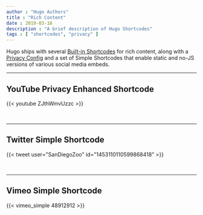 ```yaml
---
author : "Hugo Authors"
title : "Rich Content"
date : 2019-03-10
description : "A brief description of Hugo Shortcodes"
tags : [ "shortcodes", "privacy" ]
---
```


Hugo ships with several [Built-in Shortcodes](https://gohugo.io/content-management/shortcodes/#use-hugos-built-in-shortcodes) for rich content, along with a [Privacy Config](https://gohugo.io/about/hugo-and-gdpr/) and a set of Simple Shortcodes that enable static and no-JS versions of various social media embeds.
<!--more-->
---

## YouTube Privacy Enhanced Shortcode

{{< youtube ZJthWmvUzzc >}}

<br>

---

## Twitter Simple Shortcode

{{< tweet user="SanDiegoZoo" id="1453110110599868418" >}}

<br>

---

## Vimeo Simple Shortcode

{{< vimeo_simple 48912912 >}}
